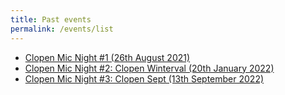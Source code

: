 ```yaml
---
title: Past events
permalink: /events/list
---
```


- [Clopen Mic Night #1 (26th August 2021)](2021-08-26.md)
- [Clopen Mic Night #2: Clopen Winterval (20th January 2022)](2022-01-20.md)
- [Clopen Mic Night #3: Clopen Sept (13th September 2022)](2022-09-13.md)
